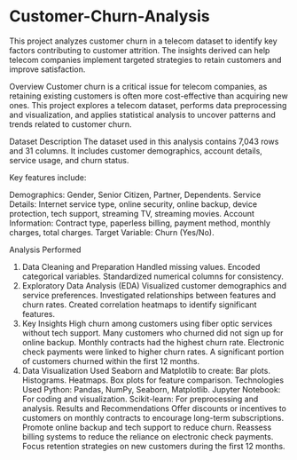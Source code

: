 # Customer-Churn-Analysis

This project analyzes customer churn in a telecom dataset to identify key factors contributing to customer attrition. The insights derived can help telecom companies implement targeted strategies to retain customers and improve satisfaction.

Overview
Customer churn is a critical issue for telecom companies, as retaining existing customers is often more cost-effective than acquiring new ones. This project explores a telecom dataset, performs data preprocessing and visualization, and applies statistical analysis to uncover patterns and trends related to customer churn.

Dataset Description
The dataset used in this analysis contains 7,043 rows and 31 columns. It includes customer demographics, account details, service usage, and churn status.

Key features include:

Demographics: Gender, Senior Citizen, Partner, Dependents.
Service Details: Internet service type, online security, online backup, device protection, tech support, streaming TV, streaming movies.
Account Information: Contract type, paperless billing, payment method, monthly charges, total charges.
Target Variable: Churn (Yes/No).

Analysis Performed
1. Data Cleaning and Preparation
Handled missing values.
Encoded categorical variables.
Standardized numerical columns for consistency.
2. Exploratory Data Analysis (EDA)
Visualized customer demographics and service preferences.
Investigated relationships between features and churn rates.
Created correlation heatmaps to identify significant features.
3. Key Insights
High churn among customers using fiber optic services without tech support.
Many customers who churned did not sign up for online backup.
Monthly contracts had the highest churn rate.
Electronic check payments were linked to higher churn rates.
A significant portion of customers churned within the first 12 months.
4. Data Visualization
Used Seaborn and Matplotlib to create:
Bar plots.
Histograms.
Heatmaps.
Box plots for feature comparison.
Technologies Used
Python: Pandas, NumPy, Seaborn, Matplotlib.
Jupyter Notebook: For coding and visualization.
Scikit-learn: For preprocessing and analysis.
Results and Recommendations
Offer discounts or incentives to customers on monthly contracts to encourage long-term subscriptions.
Promote online backup and tech support to reduce churn.
Reassess billing systems to reduce the reliance on electronic check payments.
Focus retention strategies on new customers during the first 12 months.
